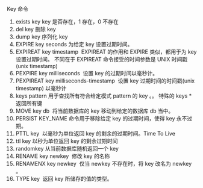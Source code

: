 Key 命令

1. exists key key 是否存在，1 存在，0 不存在
2. del key 删除 key
3. dump key 序列化 key
4. EXPIRE key seconds 为给定 key 设置过期时间。
5. EXPIREAT key timestamp  EXPIREAT 的作用和 EXPIRE 类似，都用于为 key 设置过期时间。 不同在于 EXPIREAT 命令接受的时间参数是 UNIX 时间戳(unix timestamp)
6. PEXPIRE key milliseconds  设置 key 的过期时间以毫秒计。
7. PEXPIREAT key milliseconds-timestamp  设置 key 过期时间的时间戳(unix timestamp) 以毫秒计
8. keys pattern 用于查找所有符合给定模式 pattern 的 key 。。
   特殊的 keys \* 返回所有键
9. MOVE key db  将当前数据库的 key 移动到给定的数据库 db 当中。
10. PERSIST KEY_NAME 命令用于移除给定 key 的过期时间，使得 key 永不过期。
11. PTTL key  以毫秒为单位返回 key 的剩余的过期时间。Time To Live
12. ttl key 以秒为单位返回 key 的剩余过期时间
13. randomkey 从当前数据库随机返回一个 key
14. RENAME key newkey  修改 key 的名称
15. RENAMENX key newkey  仅当 newkey 不存在时，将 key 改名为 newkey 。
16. TYPE key  返回 key 所储存的值的类型。
